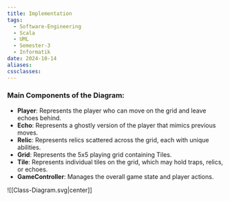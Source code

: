 ```yaml
---
title: Implementation
tags:
  - Software-Engineering
  - Scala
  - UML
  - Semester-3
  - Informatik
date: 2024-10-14
aliases: 
cssclasses: 
---
```

### **Main Components of the Diagram:**

- **Player**: Represents the player who can move on the grid and leave echoes behind.
- **Echo**: Represents a ghostly version of the player that mimics previous moves.
- **Relic**: Represents relics scattered across the grid, each with unique abilities.
- **Grid**: Represents the 5x5 playing grid containing Tiles.
- **Tile**: Represents individual tiles on the grid, which may hold traps, relics, or echoes.
- **GameController**: Manages the overall game state and player actions.

![[Class-Diagram.svg|center]]
